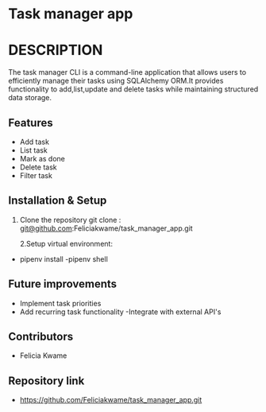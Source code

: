 # Task manager app

# DESCRIPTION

The task manager CLI is a command-line application that allows users to efficiently manage their tasks using SQLAlchemy ORM.It provides functionality to add,list,update and delete tasks while maintaining structured data storage.

## Features

- Add task
- List task
- Mark as done
- Delete task
- Filter task

## Installation & Setup

1. Clone the repository
   git clone : git@github.com:Feliciakwame/task_manager_app.git

   2.Setup virtual environment:

- pipenv install
  -pipenv shell

## Future improvements

- Implement task priorities
- Add recurring task functionality
  -Integrate with external API's

## Contributors

- Felicia Kwame

## Repository link

- https://github.com/Feliciakwame/task_manager_app.git

